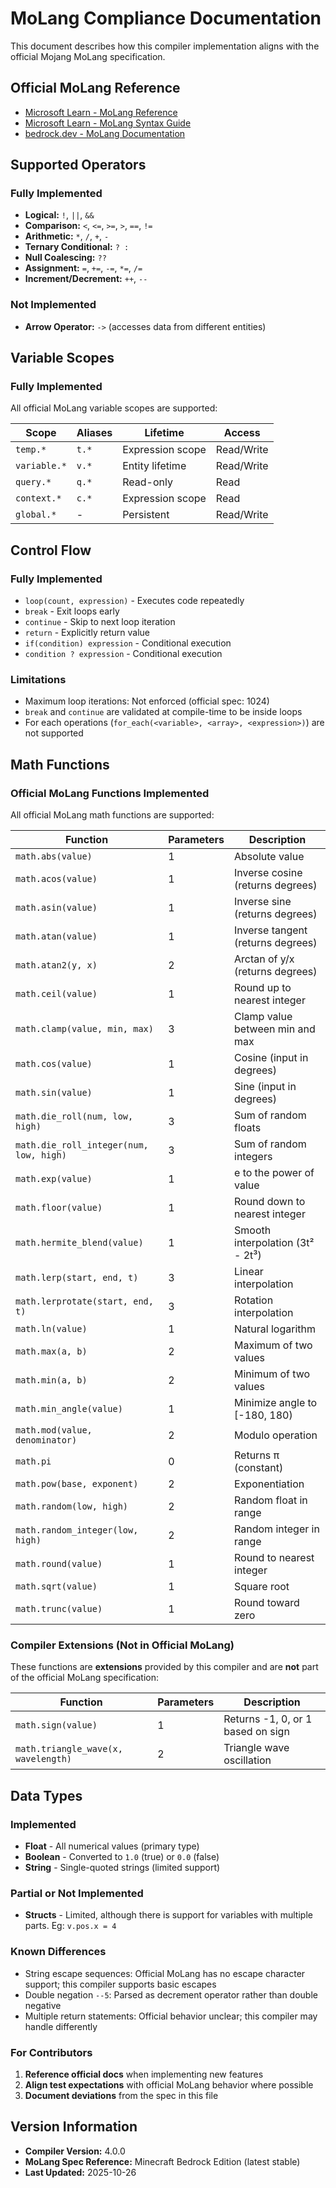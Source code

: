 # MoLang Compliance Documentation

This document describes how this compiler implementation aligns with the official Mojang MoLang specification.

## Official MoLang Reference

- [Microsoft Learn - MoLang Reference](https://learn.microsoft.com/en-us/minecraft/creator/reference/content/molangreference/)
- [Microsoft Learn - MoLang Syntax Guide](https://learn.microsoft.com/en-us/minecraft/creator/documents/molang/syntax-guide)
- [bedrock.dev - MoLang Documentation](https://bedrock.dev/docs/stable/Molang)

## Supported Operators

### Fully Implemented

- **Logical:** `!`, `||`, `&&`
- **Comparison:** `<`, `<=`, `>=`, `>`, `==`, `!=`
- **Arithmetic:** `*`, `/`, `+`, `-`
- **Ternary Conditional:** `? :`
- **Null Coalescing:** `??`
- **Assignment:** `=`, `+=`, `-=`, `*=`, `/=`
- **Increment/Decrement:** `++`, `--`

### Not Implemented

- **Arrow Operator:** `->` (accesses data from different entities)

## Variable Scopes

### Fully Implemented

All official MoLang variable scopes are supported:

| Scope        | Aliases | Lifetime         | Access     |
|--------------|---------|------------------|------------|
| `temp.*`     | `t.*`   | Expression scope | Read/Write |
| `variable.*` | `v.*`   | Entity lifetime  | Read/Write |
| `query.*`    | `q.*`   | Read-only        | Read       |
| `context.*`  | `c.*`   | Expression scope | Read       |
| `global.*`   | -       | Persistent       | Read/Write |

## Control Flow

### Fully Implemented

- `loop(count, expression)` - Executes code repeatedly
- `break` - Exit loops early
- `continue` - Skip to next loop iteration
- `return` - Explicitly return value
- `if(condition) expression` - Conditional execution
- `condition ? expression` - Conditional execution

### Limitations

- Maximum loop iterations: Not enforced (official spec: 1024)
- `break` and `continue` are validated at compile-time to be inside loops
- For each operations (`for_each(<variable>, <array>, <expression>)`) are not supported

## Math Functions

### Official MoLang Functions Implemented

All official MoLang math functions are supported:

| Function                                | Parameters | Description                       |
|-----------------------------------------|------------|-----------------------------------|
| `math.abs(value)`                       | 1          | Absolute value                    |
| `math.acos(value)`                      | 1          | Inverse cosine (returns degrees)  |
| `math.asin(value)`                      | 1          | Inverse sine (returns degrees)    |
| `math.atan(value)`                      | 1          | Inverse tangent (returns degrees) |
| `math.atan2(y, x)`                      | 2          | Arctan of y/x (returns degrees)   |
| `math.ceil(value)`                      | 1          | Round up to nearest integer       |
| `math.clamp(value, min, max)`           | 3          | Clamp value between min and max   |
| `math.cos(value)`                       | 1          | Cosine (input in degrees)         |
| `math.sin(value)`                       | 1          | Sine (input in degrees)           |
| `math.die_roll(num, low, high)`         | 3          | Sum of random floats              |
| `math.die_roll_integer(num, low, high)` | 3          | Sum of random integers            |
| `math.exp(value)`                       | 1          | e to the power of value           |
| `math.floor(value)`                     | 1          | Round down to nearest integer     |
| `math.hermite_blend(value)`             | 1          | Smooth interpolation (3t² - 2t³)  |
| `math.lerp(start, end, t)`              | 3          | Linear interpolation              |
| `math.lerprotate(start, end, t)`        | 3          | Rotation interpolation            |
| `math.ln(value)`                        | 1          | Natural logarithm                 |
| `math.max(a, b)`                        | 2          | Maximum of two values             |
| `math.min(a, b)`                        | 2          | Minimum of two values             |
| `math.min_angle(value)`                 | 1          | Minimize angle to [-180, 180)     |
| `math.mod(value, denominator)`          | 2          | Modulo operation                  |
| `math.pi`                               | 0          | Returns π (constant)              |
| `math.pow(base, exponent)`              | 2          | Exponentiation                    |
| `math.random(low, high)`                | 2          | Random float in range             |
| `math.random_integer(low, high)`        | 2          | Random integer in range           |
| `math.round(value)`                     | 1          | Round to nearest integer          |
| `math.sqrt(value)`                      | 1          | Square root                       |
| `math.trunc(value)`                     | 1          | Round toward zero                 |

### Compiler Extensions (Not in Official MoLang)

These functions are **extensions** provided by this compiler and are **not** part of the official MoLang specification:

| Function                            | Parameters | Description                       |
|-------------------------------------|------------|-----------------------------------|
| `math.sign(value)`                  | 1          | Returns -1, 0, or 1 based on sign |
| `math.triangle_wave(x, wavelength)` | 2          | Triangle wave oscillation         |

## Data Types

### Implemented

- **Float** - All numerical values (primary type)
- **Boolean** - Converted to `1.0` (true) or `0.0` (false)
- **String** - Single-quoted strings (limited support)

### Partial or Not Implemented

- **Structs** - Limited, although there is support for variables with multiple parts. Eg: `v.pos.x = 4`

### Known Differences

- String escape sequences: Official MoLang has no escape character support; this compiler supports basic escapes
- Double negation `--5`: Parsed as decrement operator rather than double negative
- Multiple return statements: Official behavior unclear; this compiler may handle differently

### For Contributors

1. **Reference official docs** when implementing new features
2. **Align test expectations** with official MoLang behavior where possible
3. **Document deviations** from the spec in this file

## Version Information

- **Compiler Version:** 4.0.0
- **MoLang Spec Reference:** Minecraft Bedrock Edition (latest stable)
- **Last Updated:** 2025-10-26
